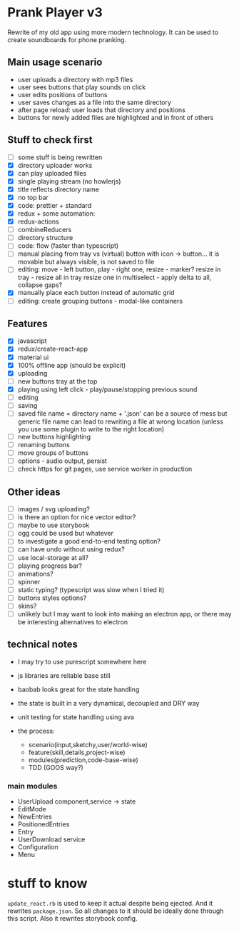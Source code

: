 # Prank Player v3

Rewrite of my old app using more modern technology.
It can be used to create soundboards for phone pranking.

## Main usage scenario

- user uploads a directory with mp3 files
- user sees buttons that play sounds on click
- user edits positions of buttons
- user saves changes as a file into the same directory
- after page reload: user loads that directory and positions
- buttons for newly added files are highlighted and in front of others

## Stuff to check first

- [ ] some stuff is being rewritten
- [x] directory uploader works
- [x] can play uploaded files
- [x] single playing stream (no howlerjs)
- [x] title reflects directory name
- [x] no top bar
- [x] code: prettier + standard
- [x] redux + some automation:
- [x] redux-actions
- [ ] combineReducers
- [ ] directory structure
- [ ] code: flow (faster than typescript)
- [ ] manual placing from tray vs (virtual) button with icon -> button...
      it is movable but always visible, is not saved to file
- [ ] editing: move - left button, play - right one, resize - marker?
      resize in tray - resize all in tray
      resize one in multiselect - apply delta to all, collapse gaps?
- [x] manually place each button instead of automatic grid
- [ ] editing: create grouping buttons - modal-like containers

## Features

- [x] javascript
- [x] redux/create-react-app
- [x] material ui
- [x] 100% offline app (should be explicit)
- [x] uploading
- [ ] new buttons tray at the top
- [x] playing using left click - play/pause/stopping previous sound
- [ ] editing
- [ ] saving
- [ ] saved file name = directory name + '.json'
      can be a source of mess but generic file name can lead to
      rewriting a file at wrong location
      (unless you use some plugin to write to the right location)
- [ ] new buttons highlighting
- [ ] renaming buttons
- [ ] move groups of buttons
- [ ] options - audio output, persist
- [ ] check https for git pages, use service worker in production

## Other ideas

- [ ] images / svg uploading?
- [ ] is there an option for nice vector editor?
- [ ] maybe to use storybook
- [ ] ogg could be used but whatever
- [ ] to investigate a good end-to-end testing option?
- [ ] can have undo without using redux?
- [ ] use local-storage at all?
- [ ] playing progress bar?
- [ ] animations?
- [ ] spinner
- [ ] static typing? (typescript was slow when I tried it)
- [ ] buttons styles options?
- [ ] skins?
- [ ] unlikely but I may want to look into making an electron app,
      or there may be interesting alternatives to electron

## technical notes

- I may try to use purescript somewhere here
- js libraries are reliable base still

- baobab looks great for the state handling
- the state is built in a very dynamical, decoupled and DRY way
- unit testing for state handling using ava

- the process:
  - scenario(input,sketchy,user/world-wise)
  - feature(skill,details,project-wise)
  - modules(prediction,code-base-wise)
  - TDD (GOOS way?)

### main modules

- UserUpload component,service -> state
- EditMode
- NewEntries
- PositionedEntries
- Entry
- UserDownload service
- Configuration
- Menu

# stuff to know

`update_react.rb` is used to keep it actual despite being ejected.
And it rewrites `package.json`.
So all changes to it should be ideally done through this script.
Also it rewrites storybook config.
